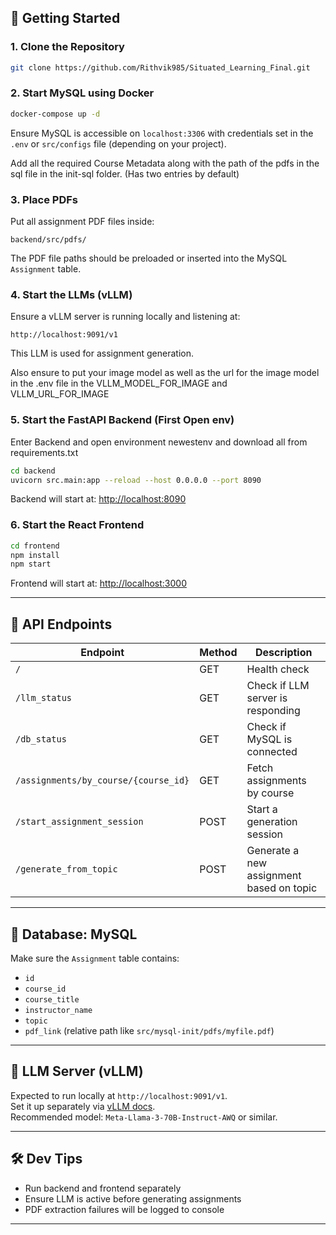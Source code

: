 

## 🚀 Getting Started

### 1. Clone the Repository

```bash
git clone https://github.com/Rithvik985/Situated_Learning_Final.git
```

### 2. Start MySQL using Docker

```bash
docker-compose up -d
```

Ensure MySQL is accessible on `localhost:3306` with credentials set in the `.env` or `src/configs` file (depending on your project).

Add all the required Course Metadata along with the path of the pdfs in the sql file in the init-sql folder. (Has two entries by default)

### 3. Place PDFs

Put all assignment PDF files inside:

```
backend/src/pdfs/
```

The PDF file paths should be preloaded or inserted into the MySQL `Assignment` table.

### 4. Start the LLMs (vLLM)

Ensure a vLLM server is running locally and listening at:

```
http://localhost:9091/v1
```

This LLM is used for assignment generation.

Also ensure to put your image model as well as the url for the image model in the .env file in the VLLM_MODEL_FOR_IMAGE and VLLM_URL_FOR_IMAGE

### 5. Start the FastAPI Backend (First Open env)

Enter Backend and open environment newestenv and download all from requirements.txt

```bash
cd backend
uvicorn src.main:app --reload --host 0.0.0.0 --port 8090
```

Backend will start at: [http://localhost:8090](http://localhost:8090)

### 6. Start the React Frontend

```bash
cd frontend
npm install
npm start
```

Frontend will start at: [http://localhost:3000](http://localhost:3000)

---

## 📡 API Endpoints

| Endpoint | Method | Description |
|---------|--------|-------------|
| `/` | GET | Health check |
| `/llm_status` | GET | Check if LLM server is responding |
| `/db_status` | GET | Check if MySQL is connected |
| `/assignments/by_course/{course_id}` | GET | Fetch assignments by course |
| `/start_assignment_session` | POST | Start a generation session |
| `/generate_from_topic` | POST | Generate a new assignment based on topic |

---

## 📁 Database: MySQL

Make sure the `Assignment` table contains:

- `id`
- `course_id`
- `course_title`
- `instructor_name`
- `topic`
- `pdf_link` (relative path like `src/mysql-init/pdfs/myfile.pdf`)

---

## 🧠 LLM Server (vLLM)

Expected to run locally at `http://localhost:9091/v1`.  
Set it up separately via [vLLM docs](https://github.com/vllm-project/vllm).  
Recommended model: `Meta-Llama-3-70B-Instruct-AWQ` or similar.

---

## 🛠 Dev Tips

- Run backend and frontend separately
- Ensure LLM is active before generating assignments
- PDF extraction failures will be logged to console

---



